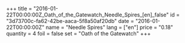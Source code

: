 +++
title = "2016-01-22T00:00:00Z_Oath_of_the_Gatewatch_Needle_Spires_[en]_false"
id = "3d73700c-fa62-42be-aaca-5f8a50af20db"
date = "2016-01-22T00:00:00Z"
name = "Needle Spires"
lang = ["en"]
price = "0.18"
quantity = 4
foil = false
set = "Oath of the Gatewatch"
+++
